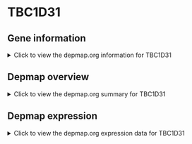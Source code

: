 <h1>TBC1D31</h1>

<h2>Gene information</h2>
<details>
  <summary>Click to view the depmap.org information for TBC1D31</summary>
  <iframe src="https://depmap.org/portal/gene/TBC1D31?tab=about" style="border:none;width:100%;height:800px"></iframe>
</details>

<h2>Depmap overview</h2>
<details>
  <summary>Click to view the depmap.org summary for TBC1D31</summary>
  <iframe src="https://depmap.org/portal/gene/TBC1D31?tab=overview" style="border:none;width:100%;height:800px"></iframe>
</details>

<h2>Depmap expression</h2>
<details>
  <summary>Click to view the depmap.org expression data for TBC1D31</summary>
  <iframe src="https://depmap.org/portal/gene/TBC1D31?tab=characterization" style="border:none;width:100%;height:800px"></iframe>
</details>


<!--
<h2>Reactome Pathway diagram</h2>
PNAME
-->



